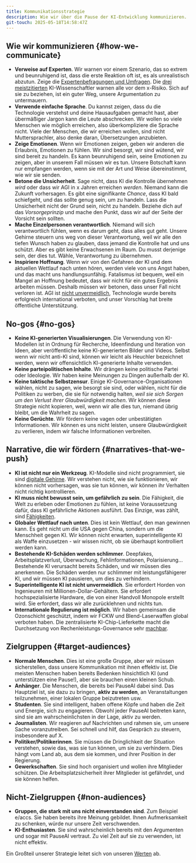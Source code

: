 ```yaml
---
title: Kommunikationsstrategie
description: Wie wir über die Pause der KI-Entwicklung kommunizieren.
git-touch: 2025-05-18T14:58:47Z
---
```

## Wie wir kommunizieren {#how-we-communicate}

- **Verweise auf Experten**. Wir warnen vor einem Szenario, das so extrem und beunruhigend ist, dass die erste Reaktion oft ist, es als unrealistisch abzutun. Zeige die [Expertenbefragungen und Umfragen](/polls-and-surveys). Die [drei meistzitierten](https://twitter.com/PauseAI/status/1734641804245455017) KI-Wissenschaftler warnen alle vor dem x-Risiko. Sich auf sie zu beziehen, ist ein guter Weg, unsere Argumentation zu untermauern.
- **Verwende einfache Sprache**. Du kannst zeigen, dass du die Technologie verstehst und deine Hausaufgaben gemacht hast, aber übermäßiger Jargon kann die Leute abschrecken. Wir wollen so viele Menschen wie möglich erreichen, also überkompliziere die Sprache nicht. Viele der Menschen, die wir erreichen wollen, sind nicht Muttersprachler, also denke daran, Übersetzungen anzubieten.
- **Zeige Emotionen**. Wenn wir Emotionen zeigen, geben wir anderen die Erlaubnis, Emotionen zu fühlen. Wir sind besorgt, wir sind wütend, wir sind bereit zu handeln. Es kann beunruhigend sein, seine Emotionen zu zeigen, aber in unserem Fall müssen wir es tun. Unsere Botschaft kann nur empfangen werden, wenn sie mit der Art und Weise übereinstimmt, wie wir sie senden.
- **Betone die Unsicherheit**. Sage nicht, dass KI die Kontrolle übernehmen _wird_ oder dass wir AGI in x Jahren erreichen _werden_. Niemand kann die Zukunft vorhersagen. Es gibt eine signifikante _Chance_, dass KI bald schiefgeht, und das sollte genug sein, um zu handeln. Lass die Unsicherheit nicht der Grund sein, nicht zu handeln. Beziehe dich auf das _Vorsorgeprinzip_ und mache den Punkt, dass wir auf der Seite der Vorsicht sein sollten.
- **Mache Einzelpersonen verantwortlich**. Niemand will sich verantwortlich fühlen, wenn es darum geht, dass alles gut geht. Unsere Gehirne steuern uns weg von dieser Verantwortung, weil wir alle den tiefen Wunsch haben zu glauben, dass jemand die Kontrolle hat und uns schützt. Aber es gibt keine Erwachsenen im Raum. Du musst derjenige sein, der dies tut. Wähle, Verantwortung zu übernehmen.
- **Inspiriere Hoffnung**. Wenn wir von den Gefahren der KI und dem aktuellen Wettlauf nach unten hören, werden viele von uns Angst haben, und das macht uns handlungsunfähig. Fatalismus ist bequem, weil ein Mangel an Hoffnung bedeutet, dass wir nicht für ein gutes Ergebnis arbeiten müssen. Deshalb müssen wir betonen, dass unser Fall nicht verloren ist. AGI ist [nicht unvermeidlich](/feasibility), Technologie wurde bereits erfolgreich international verboten, und unser Vorschlag hat breite öffentliche Unterstützung.

## No-gos {#no-gos}

- **Keine KI-generierten Visualisierungen**. Die Verwendung von KI-Modellen ist in Ordnung für Recherche, Ideenfindung und Iteration von Ideen, aber veröffentliche keine KI-generierten Bilder und Videos. Selbst wenn wir nicht anti-KI sind, können wir leicht als Heuchler bezeichnet werden, wenn wir offensichtlich KI-generierte Inhalte verwenden.
- **Keine parteipolitischen Inhalte**. Wir drängen keine politische Partei oder Ideologie. Wir haben keine Meinungen zu Dingen außerhalb der KI.
- **Keine taktische Selbstzensur**. Einige KI-Governance-Organisationen wählen, nicht zu sagen, wie besorgt sie sind, oder wählen, nicht für die Politiken zu werben, die sie für notwendig halten, _weil sie sich Sorgen um den Verlust ihrer Glaubwürdigkeit machen_. Wir können diese Strategie nicht kopieren, weil, wenn wir alle dies tun, niemand übrig bleibt, um die Wahrheit zu sagen.
- **Keine Gerüchte**. Wir fördern keine vagen oder unbestätigten Informationen. Wir können es uns nicht leisten, unsere Glaubwürdigkeit zu verlieren, indem wir falsche Informationen verbreiten.

## Narrative, die wir fördern {#narratives-that-we-push}

- **KI ist nicht nur ein Werkzeug**. KI-Modelle sind nicht programmiert, sie sind [digitale Gehirne](/digital-brains). Wir verstehen nicht, wie sie funktionieren, wir können nicht vorhersagen, was sie tun können, wir können ihr Verhalten nicht richtig kontrollieren.
- **KI muss nicht bewusst sein, um gefährlich zu sein**. Die Fähigkeit, die Welt zu erleben oder Emotionen zu fühlen, ist keine Voraussetzung dafür, dass KI gefährliche Aktionen ausführt. Das Einzige, was zählt, sind [Fähigkeiten](/dangerous-capabilities).
- **Globaler Wettlauf nach unten**. Dies ist kein Wettlauf, den man gewinnen kann. Es geht nicht um die USA gegen China, sondern um die Menschheit gegen KI. Wir können nicht erwarten, superintelligente KI als Waffe einzusetzen - wir wissen nicht, ob sie überhaupt kontrolliert werden kann.
- **Bestehende KI-Schäden werden schlimmer**. Deepfakes, Arbeitsplatzverlust, Überwachung, Fehlinformationen, Polarisierung... Bestehende KI verursacht bereits Schäden, und wir müssen dies anerkennen. Die Schäden werden nur schlimmer mit leistungsfähigerer KI, und wir müssen KI pausieren, um dies zu verhindern.
- **Superintelligente KI ist nicht unvermeidlich**. Sie erfordert Horden von Ingenieuren mit Millionen-Dollar-Gehältern. Sie erfordert hochspezialisierte Hardware, die von einer Handvoll Monopole erstellt wird. Sie erfordert, dass wir alle zurücklehnen und nichts tun.
- **Internationale Regulierung ist möglich**. Wir haben gemeinsam die Ozonschicht geschützt, indem wir FCKW und Blend-Laserwaffen global verboten haben. Die zentralisierte KI-Chip-Lieferkette macht die Durchsetzung von Rechenleistungs-Governance sehr [machbar](/feasibility).

## Zielgruppen {#target-audiences}

- **Normale Menschen**. Dies ist eine große Gruppe, aber wir müssen sicherstellen, dass unsere Kommunikation mit ihnen effektiv ist. Die meisten Menschen haben bereits Bedenken hinsichtlich KI (und unterstützen eine Pause!), aber sie brauchen einen kleinen Schub.
- **Anhänger**. Die Menschen, die bereits bei PauseAI dabei sind. Das Hauptziel ist, sie dazu zu bringen, **aktiv zu werden**, an Veranstaltungen teilzunehmen, einer lokalen Gruppe beizutreten usw.
- **Studenten**. Sie sind intelligent, haben offene Köpfe und haben die Zeit und Energie, sich zu engagieren. Obwohl jeder PauseAI beitreten kann, sind sie am wahrscheinlichsten in der Lage, aktiv zu werden.
- **Journalisten**. Wir reagieren auf Nachrichten und rahmen sie, um unsere Sache voranzutreiben. Sei schnell und hilf, das Gespräch zu steuern, insbesondere auf X.
- **Politiker/Politikerinnen**. Sie müssen die Dringlichkeit der Situation verstehen, sowie das, was sie tun können, um sie zu verhindern. Dies hängt vom Land ab, aus dem sie kommen, und ihrer Position in der Regierung.
- **Gewerkschaften**. Sie sind hoch organisiert und wollen ihre Mitglieder schützen. Die Arbeitsplatzsicherheit ihrer Mitglieder ist gefährdet, und sie können helfen.

## Nicht-Zielgruppen {#non-audiences}

- **Gruppen, die stark mit uns nicht einverstanden sind**. Zum Beispiel e/accs. Sie haben bereits ihre Meinung gebildet. Ihnen Aufmerksamkeit zu schenken, würde nur unsere Zeit verschwenden.
- **KI-Enthusiasten**. Sie sind wahrscheinlich bereits mit den Argumenten und sogar mit PauseAI vertraut. Zu viel Zeit auf sie zu verwenden, ist nicht effektiv.

Ein Großteil unserer Strategie leitet sich von unseren [Werten](https://pauseai.info/values) ab.